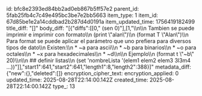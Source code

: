id: bfc8e2393ed84bb2ad0eb867b5ff57e2
parent_id: 5fab25fb4c7c49e495bc3be7e2bb5663
item_type: 1
item_id: 67d85be1e2a14cddbad2b287d4d0191a
item_updated_time: 1756419182499
title_diff: "[]"
body_diff: "[{\"diffs\":[[0,\" (sen 0)\"],[1,\"\\\n\\\n Tambien se puede imprimir e imprimir con formato\\\n (print \\\"alan\\\")\\\n (format T \\\"Alan\\\")\\\n Para format se puede aplicar el parámetro que uno prefiera para diversos tipos de dato\\\n Existen:\\\n * ~a para ascii\\\n * ~b para binarios\\\n * ~o para octales\\\n * ~x para hexadecimales\\\n * ~d\\\n\\\n   Ejemplo\\\n   (format t \\\"~b\\\" 20)\\\n\\\n   ## definir listas\\\n   (set 'nombreLista '(elem1 elem2 elem3 3l3m4 ...))\"]],\"start1\":641,\"start2\":641,\"length1\":8,\"length2\":388}]"
metadata_diff: {"new":{},"deleted":[]}
encryption_cipher_text: 
encryption_applied: 0
updated_time: 2025-08-28T22:14:00.142Z
created_time: 2025-08-28T22:14:00.142Z
type_: 13